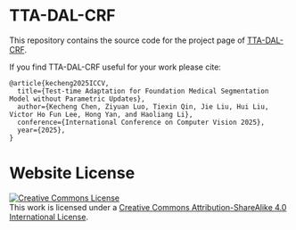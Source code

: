 # TTA-DAL-CRF

This repository contains the source code for the project page of [TTA-DAL-CRF](https://tonyckc.github.io/Test-time-Adaptation-for-Foundation-Medical-Segmentation-Model-Without-Parametric-Updates/).

If you find TTA-DAL-CRF useful for your work please cite:
```
@article{kecheng2025ICCV,
  title={Test-time Adaptation for Foundation Medical Segmentation Model without Parametric Updates},
  author={Kecheng Chen, Ziyuan Luo, Tiexin Qin, Jie Liu, Hui Liu, Victor Ho Fun Lee, Hong Yan, and Haoliang Li},
  conference={International Conference on Computer Vision 2025},
  year={2025},
}
```

# Website License
<a rel="license" href="http://creativecommons.org/licenses/by-sa/4.0/"><img alt="Creative Commons License" style="border-width:0" src="https://i.creativecommons.org/l/by-sa/4.0/88x31.png" /></a><br />This work is licensed under a <a rel="license" href="http://creativecommons.org/licenses/by-sa/4.0/">Creative Commons Attribution-ShareAlike 4.0 International License</a>.
